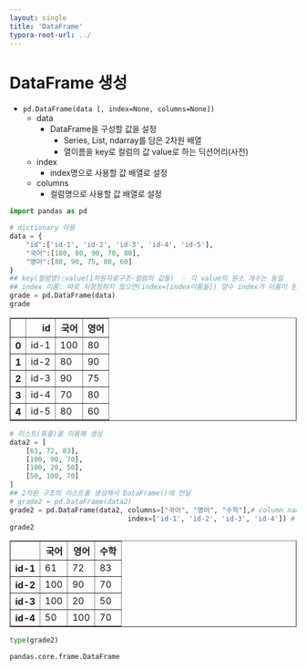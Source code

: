 ```yaml
---
layout: single
title: 'DataFrame'
typora-root-url: ../
---
```


# DataFrame 생성

- `pd.DataFrame(data [, index=None, columns=None])`
    - data 
        - DataFrame을 구성할 값을 설정
            - Series, List, ndarray를 담은 2차원 배열
            - 열이름을 key로 컬럼의 값 value로 하는 딕션어리(사전)
    - index
        - index명으로 사용할 값 배열로 설정
    - columns
        - 컬럼명으로 사용할 값 배열로 설정


```python
import pandas as pd

# dictionary 이용
data = {
    "id":['id-1', 'id-2', 'id-3', 'id-4', 'id-5'], 
    "국어":[100, 80, 90, 70, 80],
    "영어":[80, 90, 75, 80, 60]
}
## key(컬럼명):value(1차원자료구조-컬럼의 값들)  - 각 value의 원소 개수는 동일
## index 이름: 따로 지정정하지 않으면(index=[index이름들]) 양수 index가 이름이 된다.
grade = pd.DataFrame(data)
grade
```




<div>
<style scoped>
    .dataframe tbody tr th:only-of-type {
        vertical-align: middle;
    }

    .dataframe tbody tr th {
        vertical-align: top;
    }
    
    .dataframe thead th {
        text-align: right;
    }
</style>
<table border="1" class="dataframe">
  <thead>
    <tr style="text-align: right;">
      <th></th>
      <th>id</th>
      <th>국어</th>
      <th>영어</th>
    </tr>
  </thead>
  <tbody>
    <tr>
      <th>0</th>
      <td>id-1</td>
      <td>100</td>
      <td>80</td>
    </tr>
    <tr>
      <th>1</th>
      <td>id-2</td>
      <td>80</td>
      <td>90</td>
    </tr>
    <tr>
      <th>2</th>
      <td>id-3</td>
      <td>90</td>
      <td>75</td>
    </tr>
    <tr>
      <th>3</th>
      <td>id-4</td>
      <td>70</td>
      <td>80</td>
    </tr>
    <tr>
      <th>4</th>
      <td>id-5</td>
      <td>80</td>
      <td>60</td>
    </tr>
  </tbody>
</table>
</div>




```python
# 리스트(튜플)을 이용해 생성
data2 = [
    [61, 72, 83], 
    [100, 90, 70],
    [100, 20, 50],
    [50, 100, 70]
]
## 2차원 구조의 리스트를 생성해서 DataFrame()에 전달
# grade2 = pd.DataFrame(data2)
grade2 = pd.DataFrame(data2, columns=["국어", "영어", "수학"],# column name 지정 
                             index=['id-1', 'id-2', 'id-3', 'id-4']) # index name 지정
grade2
```




<div>
<style scoped>
    .dataframe tbody tr th:only-of-type {
        vertical-align: middle;
    }

    .dataframe tbody tr th {
        vertical-align: top;
    }
    
    .dataframe thead th {
        text-align: right;
    }
</style>
<table border="1" class="dataframe">
  <thead>
    <tr style="text-align: right;">
      <th></th>
      <th>국어</th>
      <th>영어</th>
      <th>수학</th>
    </tr>
  </thead>
  <tbody>
    <tr>
      <th>id-1</th>
      <td>61</td>
      <td>72</td>
      <td>83</td>
    </tr>
    <tr>
      <th>id-2</th>
      <td>100</td>
      <td>90</td>
      <td>70</td>
    </tr>
    <tr>
      <th>id-3</th>
      <td>100</td>
      <td>20</td>
      <td>50</td>
    </tr>
    <tr>
      <th>id-4</th>
      <td>50</td>
      <td>100</td>
      <td>70</td>
    </tr>
  </tbody>
</table>
</div>




```python
type(grade2)
```




    pandas.core.frame.DataFrame

